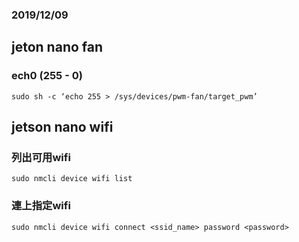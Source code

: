 ### 2019/12/09

## jeton nano fan
### ech0 (255 - 0)
    sudo sh -c ‘echo 255 > /sys/devices/pwm-fan/target_pwm’

## jetson nano wifi
### 列出可用wifi
    sudo nmcli device wifi list

### 連上指定wifi
    sudo nmcli device wifi connect <ssid_name> password <password>

